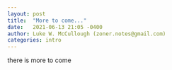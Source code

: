 ```yaml
---
layout: post
title:  "More to come..."
date:   2021-06-13 21:05 -0400
author: Luke W. McCullough (zoner.notes@gmail.com)
categories: intro
---
```


there is more to come

